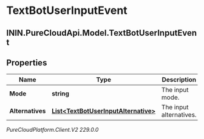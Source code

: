 # TextBotUserInputEvent

## ININ.PureCloudApi.Model.TextBotUserInputEvent

## Properties

|Name | Type | Description | Notes|
|------------ | ------------- | ------------- | -------------|
| **Mode** | **string** | The input mode. | |
| **Alternatives** | [**List&lt;TextBotUserInputAlternative&gt;**](TextBotUserInputAlternative) | The input alternatives. | |



_PureCloudPlatform.Client.V2 229.0.0_

